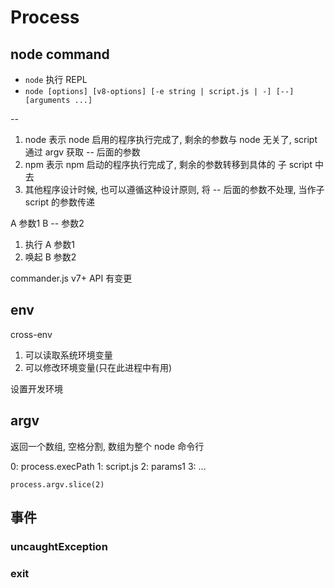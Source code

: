 # Process

## node command

- `node` 执行 REPL
- `node [options] [v8-options] [-e string | script.js | -] [--] [arguments ...]`

--

1. node 表示 node 启用的程序执行完成了, 剩余的参数与 node 无关了, script 通过 argv 获取 -- 后面的参数
2. npm 表示 npm 启动的程序执行完成了, 剩余的参数转移到具体的 子 script 中去
3. 其他程序设计时候, 也可以遵循这种设计原则, 将 -- 后面的参数不处理, 当作子 script 的参数传递

A 参数1 B -- 参数2

1. 执行 A 参数1
2. 唤起 B 参数2

commander.js v7+ API 有变更

## env

cross-env

1. 可以读取系统环境变量
2. 可以修改环境变量(只在此进程中有用)

设置开发环境

## argv

返回一个数组, 空格分割, 数组为整个 node 命令行

0: process.execPath
1: script.js
2: params1
3: ...

`process.argv.slice(2)`

## 事件

### uncaughtException

### exit
